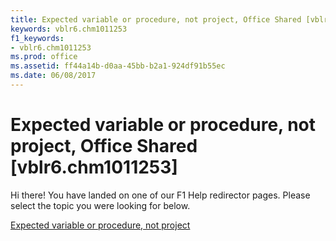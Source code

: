```yaml
---
title: Expected variable or procedure, not project, Office Shared [vblr6.chm1011253]
keywords: vblr6.chm1011253
f1_keywords:
- vblr6.chm1011253
ms.prod: office
ms.assetid: ff44a14b-d0aa-45bb-b2a1-924df91b55ec
ms.date: 06/08/2017
---
```



# Expected variable or procedure, not project, Office Shared [vblr6.chm1011253]

Hi there! You have landed on one of our F1 Help redirector pages. Please select the topic you were looking for below.

[Expected variable or procedure, not project](http://msdn.microsoft.com/library/d8a3954a-197e-0870-0a6f-1a21a2ee6706%28Office.15%29.aspx)


